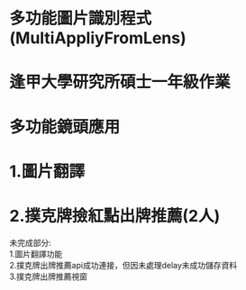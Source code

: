 # 多功能圖片識別程式(MultiAppliyFromLens)
# 逢甲大學研究所碩士一年級作業
# 多功能鏡頭應用
# 1.圖片翻譯
# 2.撲克牌撿紅點出牌推薦(2人)
未完成部分:  
1.圖片翻譯功能  
2.撲克牌出牌推薦api成功連接，但因未處理delay未成功儲存資料  
3.撲克牌出牌推薦視窗  
